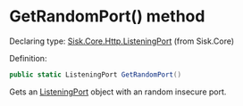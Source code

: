 <!--

Copyrights 2023 Sisk Framework - CypherPotato
Published under MIT license

!!! DO NOT EDIT THIS FILE !!!
This file was generated by a tool in the Sisk package. To edit the information in this documentation,
edit the XML documentation present in the Sisk source code.

-->


# GetRandomPort() method

Declaring type: [Sisk.Core.Http.ListeningPort](/spec/Sisk.Core.Http.ListeningPort.md) (from Sisk.Core)


Definition:

```cs
public static ListeningPort GetRandomPort()
```

Gets an <a href="/spec/Sisk.Core.Http.ListeningPort.md">ListeningPort</a> object with an random insecure port.

